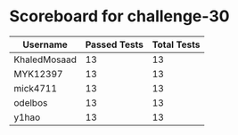 # Scoreboard for challenge-30
| Username   | Passed Tests | Total Tests |
|------------|--------------|-------------|
| KhaledMosaad | 13 | 13 |
| MYK12397 | 13 | 13 |
| mick4711 | 13 | 13 |
| odelbos | 13 | 13 |
| y1hao | 13 | 13 |
